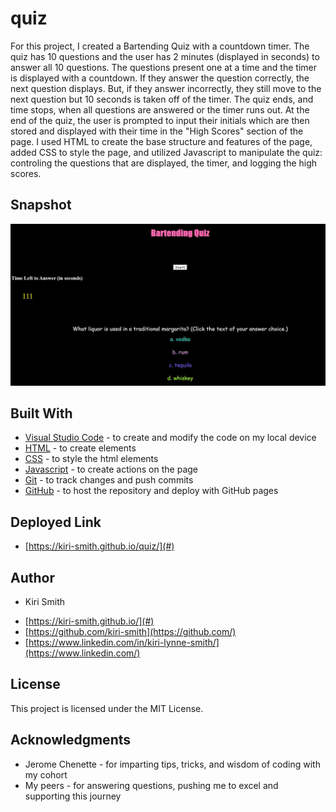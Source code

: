 # quiz

For this project, I created a Bartending Quiz with a countdown timer.  The quiz has 10 questions and the user has 2 minutes (displayed in seconds) to answer all 10 questions.  The questions present one at a time and the timer is displayed with a countdown.  If they answer the question correctly, the next question displays. But, if they answer incorrectly, they still move to the next question but 10 seconds is taken off of the timer.  The quiz ends, and time stops, when all questions are answered or the timer runs out.  At the end of the quiz, the user is prompted to input their initials which are then stored and displayed with their time in the "High Scores" section of the page.  I used HTML to create the base structure and features of the page, added CSS to style the page, and utilized Javascript to manipulate the quiz: controling the questions that are displayed, the timer, and logging the high scores.

## Snapshot

<img src="SnipQuiz.JPG" alt="Screenshot of Bartending Quiz">

## Built With

* [Visual Studio Code](https://code.visualstudio.com/) - to create and modify the code on my local device
* [HTML](https://developer.mozilla.org/en-US/docs/Web/HTML) - to create elements
* [CSS](https://developer.mozilla.org/en-US/docs/Web/CSS) - to style the html elements
* [Javascript](https://www.javascript.com/) - to create actions on the page
* [Git](https://git-scm.com/) - to track changes and push commits
* [GitHub](github.com) - to host the repository and deploy with GitHub pages

## Deployed Link

* [https://kiri-smith.github.io/quiz/](#)

## Author

* Kiri Smith 

- [https://kiri-smith.github.io/](#)
- [https://github.com/kiri-smith](https://github.com/)
- [https://www.linkedin.com/in/kiri-lynne-smith/](https://www.linkedin.com/)

## License

This project is licensed under the MIT License.

## Acknowledgments

* Jerome Chenette - for imparting tips, tricks, and wisdom of coding with my cohort
* My peers - for answering questions, pushing me to excel and supporting this journey